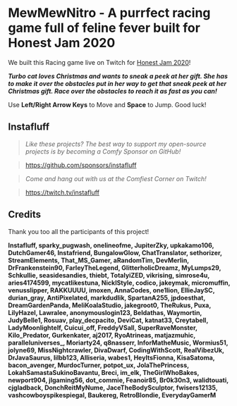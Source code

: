 # MewMewNitro - A purrfect racing game full of feline fever built for Honest Jam 2020

We built this Racing game live on Twitch for [Honest Jam 2020](https://itch.io/jam/honest-jam)!

**_Turbo cat loves Christmas and wants to sneak a peek at her gift. She has to make it over the obstacles put in her way to get that sneak peek at her Christmas gift. Race over the obstacles to reach it as fast as you can!_**

Use **Left/Right Arrow Keys** to Move and **Space** to Jump. Good luck!

## Instafluff ##
> *Like these projects? The best way to support my open-source projects is by becoming a Comfy Sponsor on GitHub!*

> https://github.com/sponsors/instafluff

> *Come and hang out with us at the Comfiest Corner on Twitch!*

> https://twitch.tv/instafluff

## Credits ##
Thank you too all the participants of this project!

**Instafluff, sparky_pugwash, onelineofme, JupiterZky, upkakamo106, DutchGamer46, Instafriend, BungalowGlow, ChatTranslator, sethorizer, StreamElements, That_MS_Gamer, aRandomTim, DevMerlin, DrFrankenstein90, FarleyTheLegend, GlitterholicDreamz, MyLumps29, Schkullie, seasidesandies, thiebt, TotalyiZED, vikrising, simrose4u, aries4174599, mycatlikestuna, NicklStyle, codico, jakeymak, micromuffin, venusslipper, RAKKUUUU, imoxen, AnnaCodes, one1lion, EllieJaySC, durian_gray, AntiPixelated, markdudlik, SpartanA255, jpdoesthat, DreamGardenPanda, MeliKoalaStudio, jakegroot0, TheRukus, Puxa, LilyHazel, Lawralee, anonymouslogin123, Beldathas, Waymortin, JudyBelle1, Rosuav, play_decpacito, DeviCat, katnat33, Creytabell, LadyMoonlightelf, Cuicui_off, FreddyVSall, SuperRaveMonster, Kilo_Predator, Gurkenkater, aj2017, RyoAtrineas, matjazmuhic, paralleluniverses_, Moriarty24, q8nasserr, InforMatheMusic, Wormius51, jolyne69, MissNightcrawler, DivaDwarf, CodingWithScott, RealVibezUk, DrJavaSaurus, lilbb123, Alliseria, wabes1, HeyItsFionna, KisaSatoma, bacon_avenger, MurdocTurner, potpot_ux, JolaThePrincess, LokahSamastaSukinoBavantu, Breci, im_elk, TheGirlWhoBakes, newport904, jlgaming56, dot_commie, Feanoir85, Br0k30n3, walidtouati, cjgladback, DonchReitMyNume, JaceTheBodySculptor, fwisers12135, vashcowboyspikespiegal, Baukereg, RetroBlondie, EverydayGamerM**
